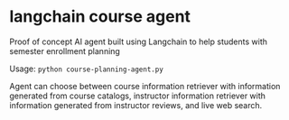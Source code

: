 # langchain course agent

Proof of concept AI agent built using Langchain to help students with semester enrollment planning

Usage: `python course-planning-agent.py`

Agent can choose between course information retriever with information generated from course catalogs, instructor information retriever with information generated from instructor reviews, and live web search.
